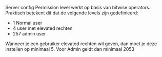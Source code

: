 Server config
Permission level werkt op basis van bitwise operators.
Praktisch betekent dit dat de volgende levels zijn gedefinieerd:

- 1 Normal user
- 4 user met elevated rechten
- 257 admin user

Wanneer je een gebruiker elevated rechten wil geven, dan moet je deze instellen op minimaal 5. Voor Admin geldt dan minimaal 2053
